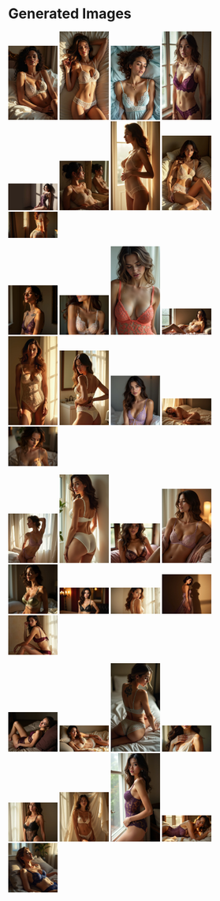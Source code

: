 # Generated Images



<img src="2025_07_08_01.webp" width="100"/> <img src="2025_07_08_02.webp" width="100"/> <img src="2025_07_08_03.webp" width="100"/> <img src="2025_07_08_04.webp" width="100"/> <img src="2025_07_08_05.webp" width="100"/> <img src="2025_07_08_06.webp" width="100"/> <img src="2025_07_08_07.webp" width="100"/> <img src="2025_07_08_08.webp" width="100"/> <img src="2025_07_08_09.webp" width="100"/>

<img src="2025_07_08_10.webp" width="100"/> <img src="2025_07_08_11.webp" width="100"/> <img src="2025_07_08_12.webp" width="100"/> <img src="2025_07_08_13.webp" width="100"/> <img src="2025_07_08_14.webp" width="100"/> <img src="2025_07_08_15.webp" width="100"/> <img src="2025_07_08_16.webp" width="100"/> <img src="2025_07_08_17.webp" width="100"/> <img src="2025_07_08_18.webp" width="100"/>

<img src="2025_07_08_19.webp" width="100"/> <img src="2025_07_08_20.webp" width="100"/> <img src="2025_07_08_21.webp" width="100"/> <img src="2025_07_08_22.webp" width="100"/> <img src="2025_07_08_23.webp" width="100"/> <img src="2025_07_08_24.webp" width="100"/> <img src="2025_07_08_25.webp" width="100"/> <img src="2025_07_08_26.webp" width="100"/> <img src="2025_07_08_27.webp" width="100"/>

<img src="2025_07_08_28.webp" width="100"/> <img src="2025_07_08_29.webp" width="100"/> <img src="2025_07_08_30.webp" width="100"/> <img src="2025_07_08_31.webp" width="100"/> <img src="2025_07_08_32.webp" width="100"/> <img src="2025_07_08_33.webp" width="100"/> <img src="2025_07_08_34.webp" width="100"/> <img src="2025_07_08_35.webp" width="100"/> <img src="2025_07_08_36.webp" width="100"/>